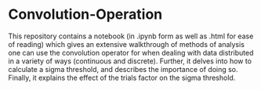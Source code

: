 # Convolution-Operation

This repository contains a notebook (in .ipynb form as well as .html for ease of reading) which gives an extensive walkthrough of methods of analysis one can use the convolution operator for when dealing with data distributed in a variety of ways (continuous and discrete). Further, it delves into how to calculate a sigma threshold, and describes the importance of doing so. Finally, it explains the effect of the trials factor on the sigma threshold.

